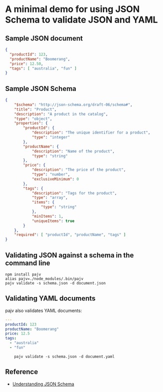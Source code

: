 # A minimal demo for using JSON Schema to validate JSON and YAML

## Sample JSON document

```JSON
{
  "productId": 123,
  "productName": "Boomerang",
  "price": 12.50,
  "tags": [ "australia", "fun" ]
}
```

## Sample JSON Schema

```JSON
{
    "$schema": "http://json-schema.org/draft-06/schema#",
    "title": "Product",
    "description": "A product in the catalog",
    "type": "object",
    "properties": {
        "productId": {
            "description": "The unique identifier for a product",
            "type": "integer"
        },
        "productName": {
            "description": "Name of the product",
            "type": "string"
        },
        "price": {
            "description": "The price of the product",
            "type": "number",
            "exclusiveMinimum": 0
        },
        "tags": {
            "description": "Tags for the product",
            "type": "array",
            "items": {
                "type": "string"
            },
            "minItems": 1,
            "uniqueItems": true
        }
    },
    "required": [ "productId", "productName", "tags" ]
}
```

## Validating JSON against a schema in the command line

```console
npm install pajv
alias pajv=./node_modules/.bin/pajv
pajv validate -s schema.json -d document.json
```

## Validating YAML documents

pajv also validates YAML documents:

```YAML
---
productId: 123
productName: "Boomerang"
price: 12.5
tags:
  - "australia"
  - "fun"
```

```console
    pajv validate -s schema.json -d document.yaml
```

## Reference

- [Understanding JSON Schema](https://json-schema.org/understanding-json-schema/index.html)
